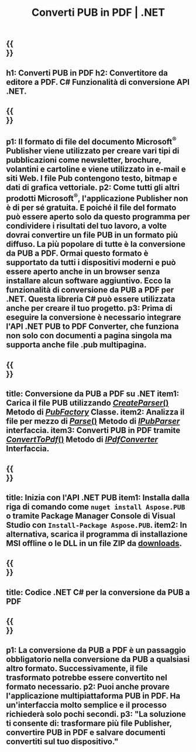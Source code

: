 ﻿---
translation: true
template: /_templates/conversion-child-net.md
title: Converti PUB in PDF | .NET
description: Converti PUB in PDF utilizzando l'API .NET su Windows, Linux e Mac OS X. Funzionalità di conversione dell'editore facile da integrare nella tua soluzione.
url: /net/conversion/pub-to-pdf/
metakeywords: pub in pdf net, converti pub in pdf net, pub in pdf c# converter, converti pub in pdf c#, pub in pdf c#
family: pub
platformtag: net
feature: conversion
---

{{<section banner>}}
---
h1: Converti PUB in PDF
h2: Convertitore da editore a PDF. С# Funzionalità di conversione API .NET.
---

{{<section overview>}}
---
p1: Il formato di file del documento Microsoft<sup>®</sup> Publisher viene utilizzato per creare vari tipi di pubblicazioni come newsletter, brochure, volantini e cartoline e viene utilizzato in e-mail e siti Web. I file Pub contengono testo, bitmap e dati di grafica vettoriale.
p2: Come tutti gli altri prodotti Microsoft<sup>®</sup>, l'applicazione Publisher non è di per sé gratuita. E poiché il file del formato può essere aperto solo da questo programma per condividere i risultati del tuo lavoro, a volte dovrai convertire un file PUB in un formato più diffuso. La più popolare di tutte è la conversione da PUB a PDF. Ormai questo formato è supportato da tutti i dispositivi moderni e può essere aperto anche in un browser senza installare alcun software aggiuntivo. Ecco la funzionalità di conversione da PUB a PDF per .NET. Questa libreria C# può essere utilizzata anche per creare il tuo progetto.
p3: Prima di eseguire la conversione è necessario integrare l'API .NET PUB to PDF Converter, che funziona non solo con documenti a pagina singola ma supporta anche file .pub multipagina.
---

{{<section feature1>}}
---
title: Conversione da PUB a PDF su .NET
item1: Carica il file PUB utilizzando [*CreateParser*()](https://apiference.aspose.com/pub/net/aspose.pub/pubfactory/methods/createparser/index) Metodo di [*PubFactory*](https://reference.aspose.com/pub/net/aspose.pub/pubfactory/) Classe.
item2: Analizza il file per mezzo di [*Parse*()](https://apiference.aspose.com/pub/net/aspose.pub/ipubparser/methods/parse) Metodo di [*IPubParser*](https://apareference.aspose.com/pub/net/aspose.pub/ipubparser) interfaccia.
item3: Converti PUB in PDF tramite [*ConvertToPdf*()](https://apiference.aspose.com/pub/net/aspose.pub/ipdfconverter/methods/converttopdf) Metodo di [*IPdfConverter*](https://afireference.aspose.com/pub/net/aspose.pub/ipdfconverter) Interfaccia.
---

{{<section feature2>}}
---
title: Inizia con l'API .NET PUB
item1: Installa dalla riga di comando come ```nuget install Aspose.PUB``` o tramite Package Manager Console di Visual Studio con ```Install-Package Aspose.PUB```.
item2: In alternativa, scarica il programma di installazione MSI offline o le DLL in un file ZIP da [downloads](https://releases.aspose.com/pub/net/).
---

{{<section codeexample>}}
---
title: Codice .NET C# per la conversione da PUB a PDF
---

{{<section summary>}}
---
p1: La conversione da PUB a PDF è un passaggio obbligatorio nella conversione da PUB a qualsiasi altro formato. Successivamente, il file trasformato potrebbe essere convertito nel formato necessario.
p2: Puoi anche provare l'applicazione multipiattaforma PUB in PDF. Ha un'interfaccia molto semplice e il processo richiederà solo pochi secondi.
p3: "La soluzione ti consente di: trasformare più file Publisher, convertire PUB in PDF e salvare documenti convertiti sul tuo dispositivo."
---
